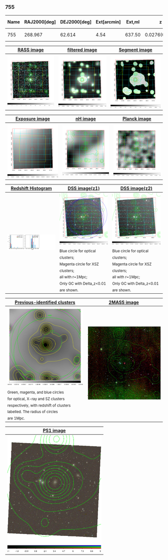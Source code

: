 <div STYLE="page-break-after: always;"></div>

### 755

|Name|RAJ2000[deg]|DEJ2000[deg] |Ext[arcmin]| Ext,ml | z | z_src| C|GC(XSZ,Delta_z<0.01)| GC(OPT,Delta_z<0.01)|GC| R_sig[arcmin] | R500[arcmin] | R500[Mpc]| CRsig[c/s] | CR500[c/s] |L500[1E44 erg/s]|F500[1E-12 erg/s/cm^2]| M500[1E14 Msun]|Tx[keV]|Cnt_sig|Beta|Rc[arcmin]|Comment|Alias|
|---|---|---|---|---|---|------|---|--------|---------|----------|---|---|---|---|---|---|---|---|---|---|---|---|---|---|
|755| 268.967| 62.614| 4.54| 637.50| 0.0276(0.005)| z1, z_xsz| B| MCXC| N, Zw| MCXC, N| 10.750| 14.972| 0.498| 0.152(0.010)| 0.163(0.011)| 0.038(0.002)| 2.169(0.111)| 0.36(0.01)| 1.15(0.02)| 1138.2| 0.790(-0.069+0.088)| 3.828(-0.506+0.582)| -| k507|

|[RASS image](../image/755/755_img.pdf)|[filtered image](../image/755/755_fil.pdf)|[Segment image](../image/755/755_seg.pdf)|
|-------------------|--------------------|-------------------|
| <img src="../image/755/755_img.png" width="300">  | <img src="../image/755/755_fil.png" width="300">   | <img src="../image/755/755_seg.png" width="300">  |

|[Exposure image](../image/755/755_mex.pdf)| [nH image](../image/755/755_nh.pdf)| [Planck image](../image/755/755_p.pdf)|
|-------------------|--------------------|-------------------|
|<img src="../image/755/755_mex.png" width="300">   | <img src="../image/755/755_nh.png" width="300">    | <img src="../image/755/755_p.png" width="300"> |

|[Redshift Histogram](../image/755/755_zg.pdf) | [DSS image(z1)](../image/755/755_dss_z1.pdf)      |  [DSS image(z2)](../image/755/755_dss_z2.pdf)    |
|-------------------|--------------------|-------------------|
|<img src="../image/755/755_zg.png" width="300"> |<img src="../image/755/755_dss_z1.png" width="300"> <sub><br>Blue circle for optical clusters; <br>Magenta circle for XSZ clusters; <br>all with r=1Mpc; <br>Only GC with Delta_z<0.01 are shown. </sub>| <img src="../image/755/755_dss_z2.png" width="300"><sub><br>Blue circle for optical clusters; <br>Magenta circle for XSZ clusters; <br>all with r=1Mpc; <br>Only GC with Delta_z<0.01 are shown. </sub> |

|[Previous-identified clusters](../image/755/755_gc.pdf) | [2MASS image](../image/755/755_2mass.pdf)      |
|-------------------|-------------------|
|<img src=../image/755/755_gc.png width="300"> <br><sub>Green, magenta, and blue circles <br>for optical, X-ray and SZ clusters <br>respectively, with redshift of clusters <br>labelled. The radius of circles <br>are 1Mpc.</sub>|<img src="../image/755/755_2mass.png" width="300">  |

|[PS1 image](../image/755/755_ps1.pdf)            |
|-------------------|
| <img src="../image/755/755_ps1.png" width="300">  |
